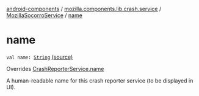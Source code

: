 [android-components](../../index.md) / [mozilla.components.lib.crash.service](../index.md) / [MozillaSocorroService](index.md) / [name](./name.md)

# name

`val name: `[`String`](https://kotlinlang.org/api/latest/jvm/stdlib/kotlin/-string/index.html) [(source)](https://github.com/mozilla-mobile/android-components/blob/master/components/lib/crash/src/main/java/mozilla/components/lib/crash/service/MozillaSocorroService.kt#L85)

Overrides [CrashReporterService.name](../-crash-reporter-service/name.md)

A human-readable name for this crash reporter service (to be displayed in UI).


